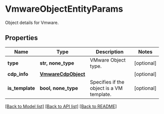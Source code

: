 # VmwareObjectEntityParams

Object details for Vmware.

## Properties
Name | Type | Description | Notes
------------ | ------------- | ------------- | -------------
**type** | **str, none_type** | VMware Object type. | [optional] 
**cdp_info** | [**VmwareCdpObject**](VmwareCdpObject.md) |  | [optional] 
**is_template** | **bool, none_type** | Specifies if the object is a VM template. | [optional] 

[[Back to Model list]](../README.md#documentation-for-models) [[Back to API list]](../README.md#documentation-for-api-endpoints) [[Back to README]](../README.md)



